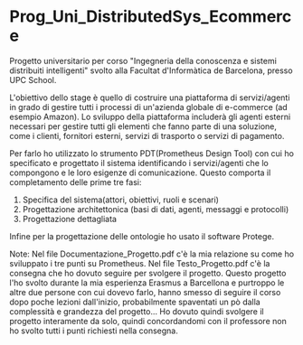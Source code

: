 # Prog_Uni_DistributedSys_Ecommerce
Progetto universitario per corso "Ingegneria della conoscenza e sistemi distribuiti intelligenti" svolto alla Facultat d'Informàtica de Barcelona, presso UPC School. 

L'obiettivo dello stage è quello di costruire una piattaforma di servizi/agenti in grado di gestire tutti i processi di un'azienda globale di e-commerce (ad esempio Amazon). 
Lo sviluppo della piattaforma includerà gli agenti esterni necessari per gestire tutti gli elementi che fanno parte di una soluzione, come i clienti, fornitori esterni, servizi di trasporto o servizi di pagamento.

Per farlo ho utilizzato lo strumento PDT(Prometheus Design Tool) con cui ho specificato e progettato il sistema identificando i servizi/agenti che lo compongono e le loro esigenze di comunicazione. 
Questo comporta il completamento delle prime tre fasi: 
1. Specifica del sistema(attori, obiettivi, ruoli e scenari)
2. Progettazione architettonica (basi di dati, agenti, messaggi e protocolli)
3. Progettazione dettagliata

Infine per la progettazione delle ontologie ho usato il software Protege.

Note:
Nel file Documentazione_Progetto.pdf c'è la mia relazione su come ho sviluppato i tre punti su Prometheus.
Nel file Testo_Progetto.pdf c'è la consegna che ho dovuto seguire per svolgere il progetto.
Questo progetto l'ho svolto durante la mia esperienza Erasmus a Barcellona e purtroppo le altre due persone con cui dovevo farlo, hanno smesso di seguire il corso dopo poche lezioni dall'inizio, 
probabilmente spaventati un pò dalla complessità e grandezza del progetto... Ho dovuto quindi svolgere il progetto interamente da solo, quindi concordandomi con il professore non ho svolto tutti
i punti richiesti nella consegna.


